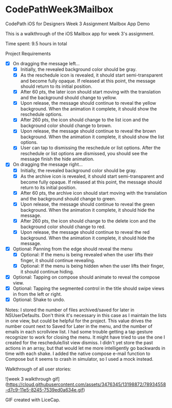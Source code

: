 # CodePathWeek3Mailbox
CodePath iOS for Designers Week 3 Assignment
Mailbox App Demo

This is a walkthrough of the iOS Mailbox app for week 3's assignment.

Time spent: 9.5 hours in total

Project Requirements
 * [x] On dragging the message left...
   * [x] Initially, the revealed background color should be gray.
   * [x] As the reschedule icon is revealed, it should start semi-transparent and become fully opaque. If released at this point, the message should return to its initial position.
   * [x] After 60 pts, the later icon should start moving with the translation and the background should change to yellow.
   * [x] Upon release, the message should continue to reveal the yellow background. When the animation it complete, it should show the reschedule options.
   * [x] After 260 pts, the icon should change to the list icon and the background color should change to brown.
   * [x] Upon release, the message should continue to reveal the brown background. When the animation it complete, it should show the list options.
   * [x] User can tap to dismissing the reschedule or list options. After the reschedule or list options are dismissed, you should see the message finish the hide animation.
 * [x] On dragging the message right...
   * [x] Initially, the revealed background color should be gray.
   * [x] As the archive icon is revealed, it should start semi-transparent and become fully opaque. If released at this point, the message should return to its initial position.
   * [x] After 60 pts, the archive icon should start moving with the translation and the background should change to green.
   * [x] Upon release, the message should continue to reveal the green background. When the animation it complete, it should hide the message.
   * [x] After 260 pts, the icon should change to the delete icon and the background color should change to red.
   * [x] Upon release, the message should continue to reveal the red background. When the animation it complete, it should hide the message.
 * [x] Optional: Panning from the edge should reveal the menu
   * [x] Optional: If the menu is being revealed when the user lifts their finger, it should continue revealing.
   * [x] Optional: If the menu is being hidden when the user lifts their finger, it should continue hiding.
 * [x] Optional: Tapping on compose should animate to reveal the compose view.
 * [x] Optional: Tapping the segmented control in the title should swipe views in from the left or right.
 * [x] Optional: Shake to undo.

Notes: I stored the number of files archived/saved for later in NSUserDefaults. Don't think it's necessary in this case as I maintain the lists in one view, but could be helpful for the project.
This value drives the number count next to Saved for Later in the menu, and the number of emails in each scrollview list.
I had some trouble getting a tap gesture recognizer to work for closing the menu. It might have tried to use the one I created for the reschedule/list view dismiss.
I didn't yet store the past actions in an array, but that would let me more intelligently go backwards in time with each shake.
I added the native compose e-mail function to Compose but it seems to crash in simulator, so I used a mock instead.

Walkthrough of all user stories:

![week 3 walkthrough gif] (https://cloud.githubusercontent.com/assets/3476345/13198872/78934558-d7c9-11e5-8245-7539ed0a634e.gif)

GIF created with LiceCap.
